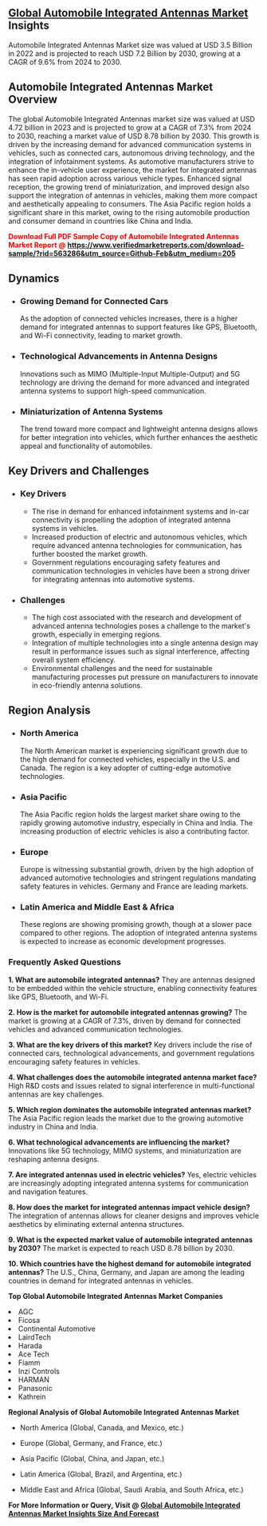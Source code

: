 <h2><a href="https://www.verifiedmarketreports.com/download-sample/?rid=563286&amp;utm_source=Github&amp;utm_medium=205" target="_blank">Global Automobile Integrated Antennas Market</a> Insights</h2><p>Automobile Integrated Antennas Market size was valued at USD 3.5 Billion in 2022 and is projected to reach USD 7.2 Billion by 2030, growing at a CAGR of 9.6% from 2024 to 2030.</p><p> <h2>Automobile Integrated Antennas Market Overview</h2> <p>The global Automobile Integrated Antennas market size was valued at USD 4.72 billion in 2023 and is projected to grow at a CAGR of 7.3% from 2024 to 2030, reaching a market value of USD 8.78 billion by 2030. This growth is driven by the increasing demand for advanced communication systems in vehicles, such as connected cars, autonomous driving technology, and the integration of infotainment systems. As automotive manufacturers strive to enhance the in-vehicle user experience, the market for integrated antennas has seen rapid adoption across various vehicle types. Enhanced signal reception, the growing trend of miniaturization, and improved design also support the integration of antennas in vehicles, making them more compact and aesthetically appealing to consumers. The Asia Pacific region holds a significant share in this market, owing to the rising automobile production and consumer demand in countries like China and India.</p> <p><strong><p><span class=""><span style="color: #ff0000;"><strong>Download Full PDF Sample Copy of Automobile Integrated Antennas Market Report</strong> @ </span><a href="https://www.verifiedmarketreports.com/download-sample/?rid=563286&amp;utm_source=Github-Feb&amp;utm_medium=205" target="_blank">https://www.verifiedmarketreports.com/download-sample/?rid=563286&amp;utm_source=Github-Feb&amp;utm_medium=205</a></span></p></strong></p> <h2>Dynamics</h2> <ul> <li><h3>Growing Demand for Connected Cars</h3> As the adoption of connected vehicles increases, there is a higher demand for integrated antennas to support features like GPS, Bluetooth, and Wi-Fi connectivity, leading to market growth.</li> <li><h3>Technological Advancements in Antenna Designs</h3> Innovations such as MIMO (Multiple-Input Multiple-Output) and 5G technology are driving the demand for more advanced and integrated antenna systems to support high-speed communication.</li> <li><h3>Miniaturization of Antenna Systems</h3> The trend toward more compact and lightweight antenna designs allows for better integration into vehicles, which further enhances the aesthetic appeal and functionality of automobiles.</li> </ul> <h2>Key Drivers and Challenges</h2> <ul> <li><h3>Key Drivers</h3> <ul> <li>The rise in demand for enhanced infotainment systems and in-car connectivity is propelling the adoption of integrated antenna systems in vehicles.</li> <li>Increased production of electric and autonomous vehicles, which require advanced antenna technologies for communication, has further boosted the market growth.</li> <li>Government regulations encouraging safety features and communication technologies in vehicles have been a strong driver for integrating antennas into automotive systems.</li> </ul> </li> <li><h3>Challenges</h3> <ul> <li>The high cost associated with the research and development of advanced antenna technologies poses a challenge to the market's growth, especially in emerging regions.</li> <li>Integration of multiple technologies into a single antenna design may result in performance issues such as signal interference, affecting overall system efficiency.</li> <li>Environmental challenges and the need for sustainable manufacturing processes put pressure on manufacturers to innovate in eco-friendly antenna solutions.</li> </ul> </li> </ul> <h2>Region Analysis</h2> <ul> <li><h3>North America</h3> The North American market is experiencing significant growth due to the high demand for connected vehicles, especially in the U.S. and Canada. The region is a key adopter of cutting-edge automotive technologies.</li> <li><h3>Asia Pacific</h3> The Asia Pacific region holds the largest market share owing to the rapidly growing automotive industry, especially in China and India. The increasing production of electric vehicles is also a contributing factor.</li> <li><h3>Europe</h3> Europe is witnessing substantial growth, driven by the high adoption of advanced automotive technologies and stringent regulations mandating safety features in vehicles. Germany and France are leading markets.</li> <li><h3>Latin America and Middle East & Africa</h3> These regions are showing promising growth, though at a slower pace compared to other regions. The adoption of integrated antenna systems is expected to increase as economic development progresses.</li> </ul> <h3>Frequently Asked Questions</h3> <p><strong>1. What are automobile integrated antennas?</strong> They are antennas designed to be embedded within the vehicle structure, enabling connectivity features like GPS, Bluetooth, and Wi-Fi.</p> <p><strong>2. How is the market for automobile integrated antennas growing?</strong> The market is growing at a CAGR of 7.3%, driven by demand for connected vehicles and advanced communication technologies.</p> <p><strong>3. What are the key drivers of this market?</strong> Key drivers include the rise of connected cars, technological advancements, and government regulations encouraging safety features in vehicles.</p> <p><strong>4. What challenges does the automobile integrated antenna market face?</strong> High R&D costs and issues related to signal interference in multi-functional antennas are key challenges.</p> <p><strong>5. Which region dominates the automobile integrated antennas market?</strong> The Asia Pacific region leads the market due to the growing automotive industry in China and India.</p> <p><strong>6. What technological advancements are influencing the market?</strong> Innovations like 5G technology, MIMO systems, and miniaturization are reshaping antenna designs.</p> <p><strong>7. Are integrated antennas used in electric vehicles?</strong> Yes, electric vehicles are increasingly adopting integrated antenna systems for communication and navigation features.</p> <p><strong>8. How does the market for integrated antennas impact vehicle design?</strong> The integration of antennas allows for cleaner designs and improves vehicle aesthetics by eliminating external antenna structures.</p> <p><strong>9. What is the expected market value of automobile integrated antennas by 2030?</strong> The market is expected to reach USD 8.78 billion by 2030.</p> <p><strong>10. Which countries have the highest demand for automobile integrated antennas?</strong> The U.S., China, Germany, and Japan are among the leading countries in demand for integrated antennas in vehicles.</p> </p><p><strong>Top Global Automobile Integrated Antennas Market Companies</strong></p><div data-test-id=""><p><li>AGC</li><li> Ficosa</li><li> Continental Automotive</li><li> LairdTech</li><li> Harada</li><li> Ace Tech</li><li> Fiamm</li><li> Inzi Controls</li><li> HARMAN</li><li> Panasonic</li><li> Kathrein</li></p><div><strong>Regional Analysis of&nbsp;Global Automobile Integrated Antennas Market</strong></div><ul><li dir="ltr"><p dir="ltr">North America&nbsp;(Global, Canada, and Mexico, etc.)</p></li><li dir="ltr"><p dir="ltr">Europe (Global, Germany, and France, etc.)</p></li><li dir="ltr"><p dir="ltr">Asia Pacific&nbsp;(Global, China, and Japan, etc.)</p></li><li dir="ltr"><p dir="ltr">Latin America&nbsp;(Global, Brazil, and Argentina, etc.)</p></li><li dir="ltr">Middle East and Africa&nbsp;(Global, Saudi Arabia, and South Africa, etc.)</li></ul><p><strong>For More Information or Query, Visit @&nbsp;</strong><strong><a href="https://www.verifiedmarketreports.com/product/automobile-integrated-antennas-market-size-and-forecast/?utm_source=Github&amp;utm_medium=205" target="_blank">Global Automobile Integrated Antennas Market Insights Size And Forecast</a></strong></p></div>
